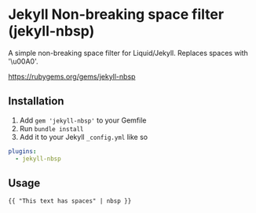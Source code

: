 # Jekyll Non-breaking space filter (jekyll-nbsp)

A simple non-breaking space filter for Liquid/Jekyll. Replaces spaces with '\u00A0'. 

https://rubygems.org/gems/jekyll-nbsp

## Installation

1. Add `gem 'jekyll-nbsp'` to your Gemfile
2. Run `bundle install`
3. Add it to your Jekyll `_config.yml` like so

```yaml
plugins:
  - jekyll-nbsp
```


## Usage
```
{{ "This text has spaces" | nbsp }}
```
